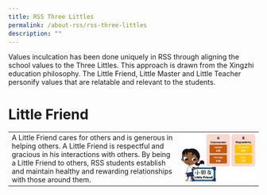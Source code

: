 ```yaml
---
title: RSS Three Littles
permalink: /about-rss/rss-three-littles
description: ""
---
```

Values inculcation has been done uniquely in RSS through aligning the school values to the Three Littles. This approach is drawn from the Xingzhi education philosophy. The Little Friend, Little Master and Little Teacher personify values that are relatable and relevant to the students.

# Little Friend

| |  | 
| -------- | -------- | 
| A Little Friend cares for others and is generous in helping others. A Little Friend is respectful and gracious in his interactions with others. By being a Little Friend to others, RSS students establish and maintain healthy and rewarding relationships with those around them.     | ![](/images/Little%20Friend.png)     |